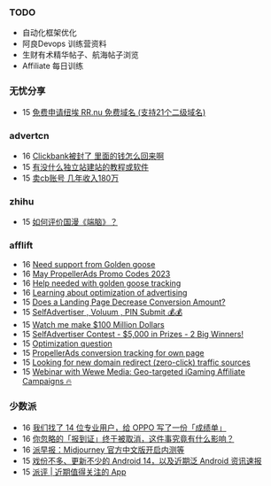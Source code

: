 ### TODO
-  自动化框架优化
-  阿良Devops 训练营资料
-  生财有术精华帖子、航海帖子浏览
-  Affiliate 每日训练

### 无忧分享
<!-- ruyo:START -->
-  15 [免费申请纽埃 RR.nu 免费域名 &lpar;支持21个二级域名&rpar;](https://51.ruyo.net/18379.html)<!-- ruyo:END -->

### advertcn
<!-- advertcn:START -->
-  16 [Clickbank被封了  里面的钱怎么回来啊](https://www.advertcn.com/forum.php?mod=viewthread&tid=110388)
-  15 [有没什么独立站建站的教程或软件](https://www.advertcn.com/forum.php?mod=viewthread&tid=110381)
-  15 [卖cb账号 几年收入180万](https://www.advertcn.com/forum.php?mod=viewthread&tid=110375)<!-- advertcn:END -->

### zhihu
<!-- zhihu:START -->
-  15 [如何评价国漫《端脑》？](http://www.zhihu.com/question/26912084/answer/3028389417?utm_campaign=rss&utm_medium=rss&utm_source=rss&utm_content=title)<!-- zhihu:END -->

### afflift
<!-- afflift:START -->
-  16 [Need support from Golden goose](https://afflift.com/f/threads/need-support-from-golden-goose.10934/)
-  16 [May PropellerAds Promo Codes 2023](https://afflift.com/f/threads/may-propellerads-promo-codes-2023.10871/)
-  16 [Help needed with golden goose tracking](https://afflift.com/f/threads/help-needed-with-golden-goose-tracking.10908/)
-  16 [Learning about optimization of advertising](https://afflift.com/f/threads/learning-about-optimization-of-advertising.10927/)
-  15 [Does a Landing Page Decrease Conversion Amount?](https://afflift.com/f/threads/does-a-landing-page-decrease-conversion-amount.10912/)
-  15 [SelfAdvertiser , Voluum , PIN Submit 💰💰](https://afflift.com/f/threads/selfadvertiser-voluum-pin-submit-%F0%9F%92%B0%F0%9F%92%B0.10690/)
-  15 [Watch me make $100 Million Dollars](https://afflift.com/f/threads/watch-me-make-100-million-dollars.10915/)
-  15 [SelfAdvertiser Contest - $5,000 in Prizes - 2 Big Winners!](https://afflift.com/f/threads/selfadvertiser-contest-5-000-in-prizes-2-big-winners.10651/)
-  15 [Optimization question](https://afflift.com/f/threads/optimization-question.10747/)
-  15 [PropellerAds conversion tracking for own page](https://afflift.com/f/threads/propellerads-conversion-tracking-for-own-page.10939/)
-  15 [Looking for new domain redirect &lpar;zero-click&rpar; traffic sources](https://afflift.com/f/threads/looking-for-new-domain-redirect-zero-click-traffic-sources.10938/)
-  15 [Webinar with Wewe Media: Geo-targeted iGaming Affiliate Campaigns 🔥](https://afflift.com/f/threads/webinar-with-wewe-media-geo-targeted-igaming-affiliate-campaigns-%F0%9F%94%A5.10926/)<!-- afflift:END -->

### 少数派
<!-- sspai:START -->
-  16 [我们找了 14 位专业用户，给 OPPO 写了一份「成绩单」](https://sspai.com/post/79830)
-  16 [你忽略的「报到证」终于被取消，这件事究竟有什么影响？](https://sspai.com/post/73399)
-  16 [派早报：Midjourney 官方中文版开启内测等](https://sspai.com/post/79825)
-  15 [戏份不多、更新不少的 Android 14，以及近期泛 Android 资讯速报](https://sspai.com/prime/story/zouzhe-230515)
-  15 [派评 | 近期值得关注的 App](https://sspai.com/post/79821)<!-- sspai:END -->
